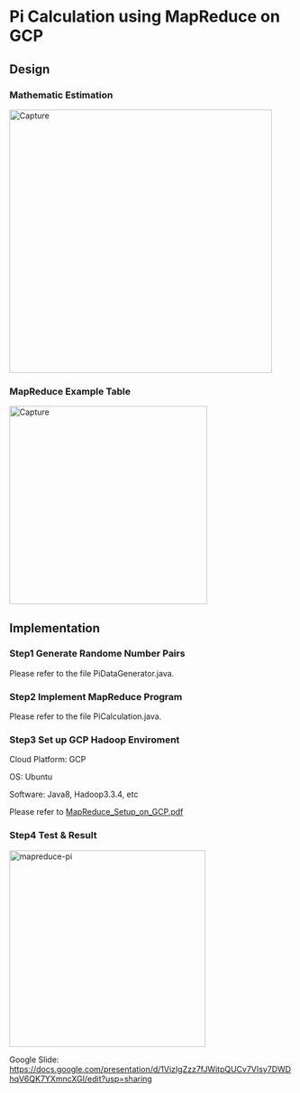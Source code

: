 # Pi Calculation using MapReduce on GCP
## Design
### Mathematic Estimation
<img width="466" alt="Capture" src="https://user-images.githubusercontent.com/52802567/195259788-dde6c6ba-6602-4f72-86de-476ea9a4cc3a.PNG">

### MapReduce Example Table
<img width="351" alt="Capture" src="https://user-images.githubusercontent.com/52802567/195262673-95240a07-3bbf-4f3e-8077-06b0fe0b2c0e.PNG">


## Implementation
### Step1 Generate Randome Number Pairs
Please refer to the file PiDataGenerator.java.

### Step2 Implement MapReduce Program
Please refer to the file PiCalculation.java.

### Step3 Set up GCP Hadoop Enviroment

Cloud Platform: GCP

OS: Ubuntu

Software: Java8, Hadoop3.3.4, etc

Please refer to [MapReduce_Setup_on_GCP.pdf](https://github.com/groovyxw/Cloud-Computing/files/9761978/MapReduce_Setup_on_GCP.pdf)


### Step4 Test & Result
<img width="348" alt="mapreduce-pi" src="https://user-images.githubusercontent.com/52802567/195262755-0b8bee8b-a908-4494-853a-f14a46400be8.PNG">


Google Slide:
https://docs.google.com/presentation/d/1VizIgZzz7fJWitpQUCv7VIsy7DWDhqV6QK7YXmncXGI/edit?usp=sharing

